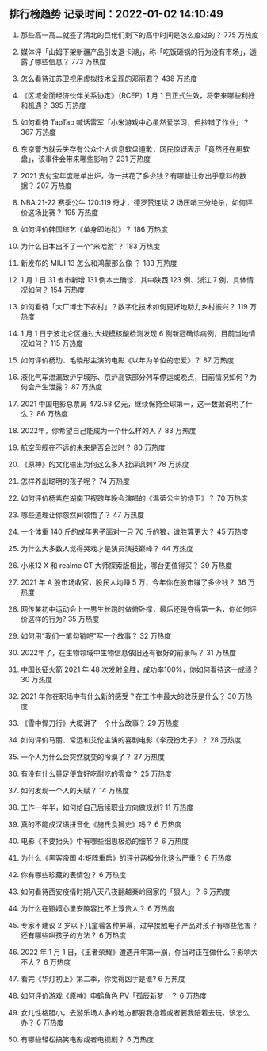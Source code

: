 
## 排行榜趋势 记录时间：2022-01-02 14:10:49
  
  1. 那些高一高二就签了清北的巨佬们剩下的高中时间是怎么度过的？ 775 万热度
    
  2. 媒体评「山姆下架新疆产品引发退卡潮」，称「吃饭砸锅的行为没有市场」，透露了哪些信息？ 773 万热度
    
  3. 怎么看待江苏卫视用虚拟技术呈现的邓丽君？ 438 万热度
    
  4. 《区域全面经济伙伴关系协定》（RCEP）1 月 1 日正式生效，将带来哪些利好和机遇？ 395 万热度
    
  5. 如何看待 TapTap 喊话雷军「小米游戏中心虽然爱学习，但抄错了作业」？ 367 万热度
    
  6. 东京警方就丢失存有公众个人信息软盘道歉，网民惊讶表示「竟然还在用软盘」，该事件会带来哪些影响？ 231 万热度
    
  7. 2021 支付宝年度账单出炉，你一共花了多少钱？有哪些让你出乎意料的数据？ 207 万热度
    
  8. NBA 21-22 赛季公牛 120:119 奇才，德罗赞连续 2 场压哨三分绝杀，如何评价这场比赛？ 195 万热度
    
  9. 如何评价韩国综艺《单身即地狱》？ 186 万热度
    
  10. 为什么日本出不了一个“米哈游”？ 183 万热度
    
  11. 新发布的 MIUI 13 怎么和鸿蒙那么像 ？ 183 万热度
    
  12. 1 月 1 日 31 省市新增 131 例本土确诊，其中陕西 123 例、浙江 7 例，具体情况如何？ 154 万热度
    
  13. 如何看待「大厂博士下农村」？数字化技术如何更好地助力乡村振兴？ 119 万热度
    
  14. 1 月 1 日宁波北仑区通过大规模核酸检测发现 6 例新冠确诊病例，目前当地情况如何？ 115 万热度
    
  15. 如何评价杨玏、毛晓彤主演的电影《以年为单位的恋爱》？ 87 万热度
    
  16. 液化气车泄漏致沪宁城际、京沪高铁部分列车停运或晚点，目前情况如何？为何会产生泄露？ 87 万热度
    
  17. 2021 中国电影总票房 472.58 亿元，继续保持全球第一，这一数据说明了什么？ 86 万热度
    
  18. 2022年，你希望自己能成为一个什么样的人？ 83 万热度
    
  19. 航空母舰在不远的未来是否会过时？ 80 万热度
    
  20. 《原神》的文化输出为何这么多人批评讽刺? 78 万热度
    
  21. 怎样养出聪明的孩子呢？ 74 万热度
    
  22. 如何评价杨紫在湖南卫视跨年晚会演唱的《温蒂公主的侍卫》？ 70 万热度
    
  23. 哪些道理让你忽然间领悟了？ 47 万热度
    
  24. 一个体重 140 斤的成年男子面对一只 70 斤的狼，谁胜算更大？ 45 万热度
    
  25. 为什么大多数人觉得哭戏才是演员演技巅峰？ 44 万热度
    
  26. 小米12 X 和 realme GT 大师探索版相比，哪台更值得买？ 39 万热度
    
  27. 2021 年 A 股市场收官，股民人均赚 5 万，今年你在股市赚了多少钱？ 36 万热度
    
  28. 网传某初中运动会上一男生长跑时做俯卧撑，最后还是夺得第一名，你如何评价这样的行为? 35 万热度
    
  29. 如何用“我们一笔勾销吧”写一个故事？ 32 万热度
    
  30. 2022年了，在生物领域中生物信息依旧还有很好的前景吗？ 31 万热度
    
  31. 中国长征火箭 2021 年 48 次发射全胜，成功率100%，你如何看待这一成绩？ 30 万热度
    
  32. 2021 年你在职场中有什么新的感受？在工作中最大的收获是什么？ 30 万热度
    
  33. 《雪中悍刀行》大概讲了一个什么故事？ 29 万热度
    
  34. 如何评价马丽、常远和艾伦主演的喜剧电影《李茂扮太子》？ 28 万热度
    
  35. 一个人为什么会突然就变的冷漠了？ 27 万热度
    
  36. 有没有什么量足便宜好吃耐吃的零食？ 25 万热度
    
  37. 如何发现一个人的天赋？ 14 万热度
    
  38. 工作一年半，如何给自己后续职业方向做规划? 11 万热度
    
  39. 真的不能成汉语拼音化《施氏食狮史》吗？ 6 万热度
    
  40. 电影《不要抬头》中有哪些细思极恐的细节？ 6 万热度
    
  41. 为什么《黑客帝国 4:矩阵重启》的评分两极分化这么严重？ 6 万热度
    
  42. 你有哪些珍藏的表情包？ 6 万热度
    
  43. 如何看待西安疫情时期八天八夜翻越秦岭回家的「狠人」？ 6 万热度
    
  44. 为什么在甄嬛心里安陵容比不上淳贵人？ 6 万热度
    
  45. 专家不建议 2 岁以下儿童看各种屏幕，过早接触电子产品对孩子有哪些危害？还有哪些哄孩子的方法？ 6 万热度
    
  46. 2022 年 1 月 1 日，《王者荣耀》遭遇开年第一崩，你当时正在做什么？影响大不大？ 6 万热度
    
  47. 看完《华灯初上》第二季，你觉得凶手是谁? 6 万热度
    
  48. 如何评价游戏《原神》申鹤角色 PV「孤辰新梦」？ 6 万热度
    
  49. 女儿性格胆小，去游乐场人多的地方都要我抱着或者要我陪着去玩，该怎么办？ 6 万热度
    
  50. 有哪些轻松搞笑电影或者电视剧？ 6 万热度
    
